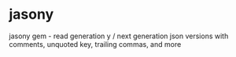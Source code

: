 # jasony
jasony gem - read generation y / next generation json versions with comments, unquoted key, trailing commas, and more
